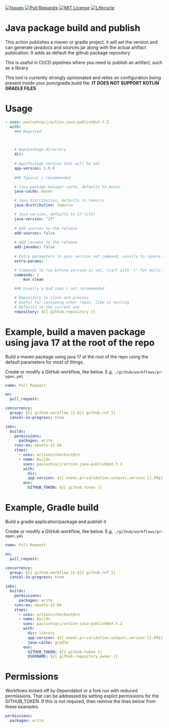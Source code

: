 <!-- Badges -->
[![Issues](https://img.shields.io/github/issues/paulushcgcj/action-java-publish)](/../../issues)
[![Pull Requests](https://img.shields.io/github/issues-pr/paulushcgcj/action-java-publish)](/../../pulls)
[![MIT License](https://img.shields.io/github/license/paulushcgcj/action-java-publish.svg)](/LICENSE)
[![Lifecycle](https://img.shields.io/badge/Lifecycle-Experimental-339999)](https://github.com/bcgov/repomountie/blob/master/doc/lifecycle-badges.md)

# Java package build and publish

This action publishes a maven or gradle project. it will set the version and can generate javadocs and sources jar along with the actual artifact publication. It adds as default the github package repository

This is useful in CI/CD pipelines where you need to publish an artifact, such as a library

This tool is currently strongly opinionated and relies on configuration being present inside your pom/gradle.build file. **IT DOES NOT SUPPORT KOTLIN GRADLE FILES**


# Usage

```yaml
- uses: paulushcgcj/action-java-publish@vX.Y.Z
  with:
    ### Required


    
    # App/package directory
    dir: .
    
    # App/Package version that will be set
    app-version: 1.0.0
    
    ### Typical / recommended

    # Java package manager cache, defaults to maven
    java-cache: maven

    # Java distribution, defaults to temurin
    java-distribution: temurin

    # Java version, defaults to 17 (LTS)
    java-version: "17"
    
    # Add sources to the release
    add-sources: false
    
    # Add javadoc to the release
    add-javadoc: false
    
    # Extra parameters to pass version set command, usually to ignore tests
    extra-params:

    # Commands to run before version is set, start with '|' for multi-line
    commands: |
        mvn clean

    ### Usually a bad idea / not recommended

    # Repository to clone and process
    # Useful for consuming other repos, like in testing
    # Defaults to the current one
    repository: ${{ github.repository }}
```

# Example, build a maven package using java 17 at the root of the repo

Build a maven package using java 17 at the root of the repo using the default parameters for most of things.

Create or modify a GitHub workflow, like below.  E.g. `./github/workflows/pr-open.yml`

```yaml
name: Pull Request

on:
  pull_request:

concurrency:
  group: ${{ github.workflow }}-${{ github.ref }}
  cancel-in-progress: true

jobs:
  builds:
    permissions:
      packages: write
    runs-on: ubuntu-22.04
    steps:
      - uses: actions/checkout@v3
      - name: Builds
        uses: paulushcgcj/action-java-publish@vX.Y.Z
        with:
          dir: .
          app-version: ${{ needs.pr-validation.outputs.version }}.PR${{ github.event.number }}
        env:
          GITHUB_TOKEN: ${{ github.token }}
```

# Example, Gradle build

Build a gradle application/package and publish it

Create or modify a GitHub workflow, like below.  E.g. `./github/workflows/pr-open.yml`

```yaml
name: Pull Request

on:
  pull_request:

concurrency:
  group: ${{ github.workflow }}-${{ github.ref }}
  cancel-in-progress: true

jobs:
  builds:
    permissions:
      packages: write
    runs-on: ubuntu-22.04
    steps:
      - uses: actions/checkout@v3
      - name: Builds
        uses: paulushcgcj/action-java-publish@vX.Y.Z
        with:
          dir: library
          app-version: ${{ needs.pr-validation.outputs.version }}.PR${{ github.event.number }}
          java-cache: gradle
        env:
          GITHUB_TOKEN: ${{ github.token }}
          USERNAME: ${{ github.repository_owner }}
```

# Permissions

Workflows kicked off by Dependabot or a fork run with reduced permissions.  That can be addressed by setting explict permissions for the GITHUB_TOKEN.  If this is not required, then remove the lines below from these examples.

```yaml
permissions:
  packages: write
```

<!-- # Acknowledgements

This Action is provided courtesty of the Paulo Gomes da Cruz Junior -->